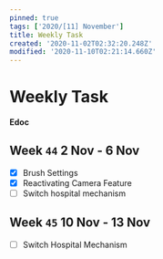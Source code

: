 ```yaml
---
pinned: true
tags: ['2020/[11] November']
title: Weekly Task
created: '2020-11-02T02:32:20.248Z'
modified: '2020-11-10T02:21:14.660Z'
---
```


# Weekly Task

**Edoc**

## Week `44` 2 Nov - 6 Nov
- [x] Brush Settings
- [x] Reactivating Camera Feature
- [ ] Switch hospital mechanism

## Week `45` 10 Nov - 13 Nov
- [ ] Switch Hospital Mechanism
